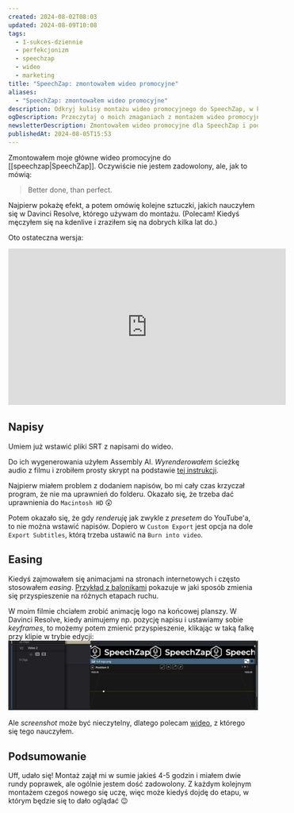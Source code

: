 ```yaml
---
created: 2024-08-02T08:03
updated: 2024-08-09T10:08
tags:
  - 1-sukces-dziennie
  - perfekcjonizm
  - speechzap
  - wideo
  - marketing
title: "SpeechZap: zmontowałem wideo promocyjne"
aliases:
  - "SpeechZap: zmontowałem wideo promocyjne"
description: Odkryj kulisy montażu wideo promocyjnego do SpeechZap, w którym dzielę się swoimi doświadczeniami z używania Davinci Resolve, w tym wstawiania napisów, efektów easing oraz tricków na poprawę jakości produkcji. Idealne dla twórców wideo i marketerów szukających praktycznych porad.
ogDescription: Przeczytaj o moich zmaganiach z montażem wideo promocyjnego dla SpeechZap, w tym wstawianie napisów i efekty easing. Z każdym projektem uczę się czegoś nowego!
newsletterDescription: Zmontowałem wideo promocyjne dla SpeechZap i podzieliłem się doświadczeniami z Davinci Resolve. Dowiedz się, jak wstawić napisy i używać easing, aby Twoje produkcje były bardziej profesjonalne.
publishedAt: 2024-08-05T15:53
---
```

Zmontowałem moje główne wideo promocyjne do [[speechzap|SpeechZap]]. Oczywiście nie jestem zadowolony, ale, jak to mówią:
> Better done, than perfect.

Najpierw pokażę efekt, a potem omówię kolejne sztuczki, jakich nauczyłem się w Davinci Resolve, którego używam do montażu. (Polecam! Kiedyś męczyłem się na kdenlive i zraziłem się na dobrych kilka lat do.)

Oto ostateczna wersja:

<iframe width="560" height="315" src="https://www.youtube.com/embed/eM7WePyxRUA" title="YouTube video player" frameborder="0" allow="accelerometer; autoplay; clipboard-write; encrypted-media; gyroscope; picture-in-picture; web-share" referrerpolicy="strict-origin-when-cross-origin" allowfullscreen></iframe>

## Napisy

Umiem już wstawić pliki SRT z napisami do wideo. 

Do ich wygenerowania użyłem Assembly AI. *Wyrenderowałem* ścieżkę audio z filmu i zrobiłem prosty skrypt na podstawie [tej instrukcji](https://www.assemblyai.com/docs/guides/generating-subtitles-for-videos).

Najpierw miałem problem z dodaniem napisów, bo mi cały czas krzyczał program, że nie ma uprawnień do folderu. Okazało się, że trzeba dać uprawnienia do `Macintosh HD` 😲

Potem okazało się, że gdy *renderuję* jak zwykle z *presetem* do YouTube'a, to nie można wstawić napisów. Dopiero w `Custom Export` jest opcja na dole `Export Subtitles`, którą trzeba ustawić na `Burn into video`.

## Easing

Kiedyś zajmowałem się animacjami na stronach internetowych i często stosowałem *easing*. [Przykład z balonikami](https://www.the-art-of-web.com/css/timing-function/) pokazuje w jaki sposób zmienia się przyspieszenie na różnych etapach ruchu.

W moim filmie chciałem zrobić animację logo na końcowej planszy. W Davinci Resolve, kiedy animujemy np. pozycję napisu i ustawiamy sobie *keyframes*, to możemy potem zmienić przyspieszenie, klikając w taką falkę przy klipie w trybie edycji:
![SpeechZap: zmontowałem wideo promocyjne - easing](./speechzap-zmontowa-em-wideo-promocyjne-easing.png)

Ale *screenshot* może być nieczytelny, dlatego polecam [wideo](https://www.youtube.com/watch?v=llTIUp1o_cA), z którego się tego nauczyłem.

## Podsumowanie

Uff, udało się! Montaż zajął mi w sumie jakieś 4-5 godzin i miałem dwie rundy poprawek, ale ogólnie jestem dość zadowolony. Z każdym kolejnym montażem czegoś nowego się uczę, więc może kiedyś dojdę do etapu, w którym będzie się to dało oglądać 😉